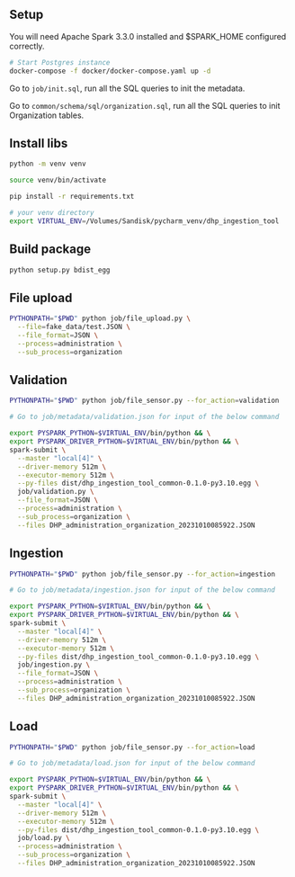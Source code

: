 ## Setup

You will need Apache Spark 3.3.0 installed and $SPARK_HOME configured correctly.

```bash
# Start Postgres instance
docker-compose -f docker/docker-compose.yaml up -d
```
Go to `job/init.sql`, run all the SQL queries to init the metadata.

Go to `common/schema/sql/organization.sql`, run all the SQL queries to init Organization tables.

## Install libs

```bash
python -m venv venv

source venv/bin/activate

pip install -r requirements.txt

# your venv directory
export VIRTUAL_ENV=/Volumes/Sandisk/pycharm_venv/dhp_ingestion_tool
```

## Build package

```bash
python setup.py bdist_egg
```

## File upload

```bash
PYTHONPATH="$PWD" python job/file_upload.py \
  --file=fake_data/test.JSON \
  --file_format=JSON \
  --process=administration \
  --sub_process=organization
```

## Validation

```bash
PYTHONPATH="$PWD" python job/file_sensor.py --for_action=validation

# Go to job/metadata/validation.json for input of the below command

export PYSPARK_PYTHON=$VIRTUAL_ENV/bin/python && \
export PYSPARK_DRIVER_PYTHON=$VIRTUAL_ENV/bin/python && \
spark-submit \
  --master "local[4]" \
  --driver-memory 512m \
  --executor-memory 512m \
  --py-files dist/dhp_ingestion_tool_common-0.1.0-py3.10.egg \
  job/validation.py \
  --file_format=JSON \
  --process=administration \
  --sub_process=organization \
  --files DHP_administration_organization_20231010085922.JSON
```

## Ingestion

```bash
PYTHONPATH="$PWD" python job/file_sensor.py --for_action=ingestion

# Go to job/metadata/ingestion.json for input of the below command

export PYSPARK_PYTHON=$VIRTUAL_ENV/bin/python && \
export PYSPARK_DRIVER_PYTHON=$VIRTUAL_ENV/bin/python && \
spark-submit \
  --master "local[4]" \
  --driver-memory 512m \
  --executor-memory 512m \
  --py-files dist/dhp_ingestion_tool_common-0.1.0-py3.10.egg \
  job/ingestion.py \
  --file_format=JSON \
  --process=administration \
  --sub_process=organization \
  --files DHP_administration_organization_20231010085922.JSON
```

## Load

```bash
PYTHONPATH="$PWD" python job/file_sensor.py --for_action=load

# Go to job/metadata/load.json for input of the below command

export PYSPARK_PYTHON=$VIRTUAL_ENV/bin/python && \
export PYSPARK_DRIVER_PYTHON=$VIRTUAL_ENV/bin/python && \
spark-submit \
  --master "local[4]" \
  --driver-memory 512m \
  --executor-memory 512m \
  --py-files dist/dhp_ingestion_tool_common-0.1.0-py3.10.egg \
  job/load.py \
  --process=administration \
  --sub_process=organization \
  --files DHP_administration_organization_20231010085922.JSON
```